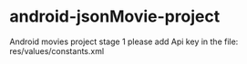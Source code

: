# android-jsonMovie-project
Android movies project stage 1
please add Api key in the file: res/values/constants.xml
